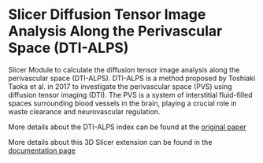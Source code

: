 # Slicer Diffusion Tensor Image Analysis Along the Perivascular Space (DTI-ALPS) 

Slicer Module to calculate the diffusion tensor image analysis along the perivascular space (DTI-ALPS). DTI-ALPS is a method proposed by Toshiaki Taoka et al. in 2017 to investigate the perivascular space (PVS) using diffusion tensor imaging (DTI). The PVS is a system of interstitial fluid-filled spaces surrounding blood vessels in the brain, playing a crucial role in waste clearance and neurovascular regulation.

More details about the DTI-ALPS index can be found at the [original paper](http://dx.doi.org/10.1007/s11604-017-0617-z)

More details about this 3D Slicer extension can be found in the [documentation page](https://slicer-dti-alps.readthedocs.io/en/latest/)
